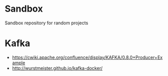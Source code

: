 Sandbox
=======

Sandbox repository for random projects

Kafka
=====
- https://cwiki.apache.org/confluence/display/KAFKA/0.8.0+Producer+Example
- http://wurstmeister.github.io/kafka-docker/
